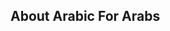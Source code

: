 

## About Arabic For Arabs


<!-- Security scan triggered at 2025-09-09 05:40:09 -->

<!-- Security scan triggered at 2025-09-09 05:56:54 -->

<!-- Security scan triggered at 2025-09-09 05:56:56 -->

<!-- Security scan triggered at 2025-09-28 15:47:57 -->

<!-- Security scan triggered at 2025-09-28 16:06:56 -->